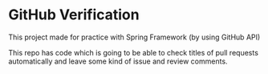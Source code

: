 # GitHub Verification
This project made for practice with Spring Framework (by using GitHub API)

This repo has code which is going to be able to check titles of pull requests automatically and leave some kind of issue and review comments.
